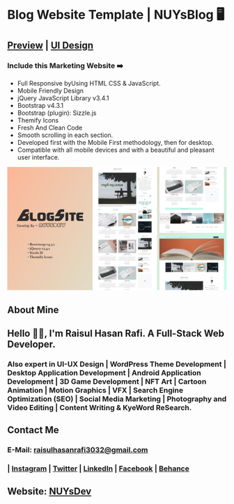 # Blog Website Template | NUYsBlog 🖥️
## [Preview](https://rhr3032.github.io/nuysblog/) | [UI Design](#)


### Include this Marketing Website ➡️

- Full Responsive byUsing HTML CSS & JavaScript.
- Mobile Friendly Design
- jQuery JavaScript Library v3.4.1
- Bootstrap v4.3.1
- Bootstrap (plugin): Sizzle.js
- Themify Icons
- Fresh And Clean Code
- Smooth scrolling in each section.
- Developed first with the Mobile First methodology, then for desktop.
- Compatible with all mobile devices and with a beautiful and pleasant user interface.


![preview img](assets/imgs/readme.jpg)

## About Mine
## Hello 👋🏻, I'm Raisul Hasan Rafi. A Full-Stack Web Developer. 
### Also expert in UI-UX Design | WordPress Theme Development | Desktop Application Development | Android Application Development | 3D Game Development | NFT Art | Cartoon Animation | Motion Graphics | VFX | Search Engine Optimization (SEO) | Social Media Marketing | Photography and Video Editing | Content Writing & KyeWord ReSearch.

## Contact Me
### E-Mail: raisulhasanrafi3032@gmail.com
### | [Instagram](https://instagram.com/rhr_raisulrafi) | [Twitter](https://twitter.com/rhr_raisulrafi) | [LinkedIn](https://linkedin.com/in/rhr3032) | [Facebook](https://facebook.com/rhr.raisulrafi) | [Behance](https://behance.net/rhr3032) 
##
## Website: [NUYsDev](https://nuysdev.netlify.app/)
